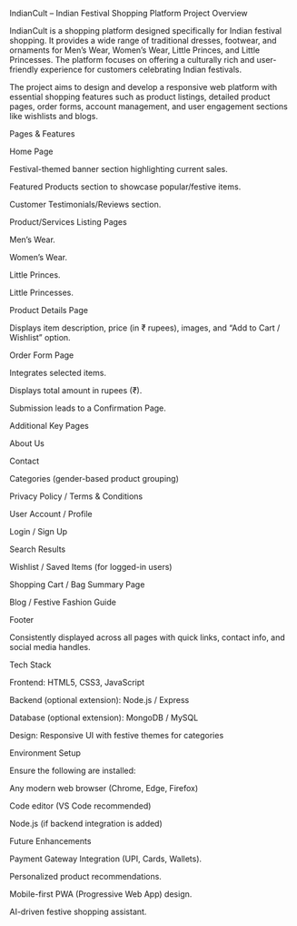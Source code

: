 IndianCult – Indian Festival Shopping Platform
Project Overview

IndianCult is a shopping platform designed specifically for Indian festival shopping. It provides a wide range of traditional dresses, footwear, and ornaments for Men’s Wear, Women’s Wear, Little Princes, and Little Princesses. The platform focuses on offering a culturally rich and user-friendly experience for customers celebrating Indian festivals.

The project aims to design and develop a responsive web platform with essential shopping features such as product listings, detailed product pages, order forms, account management, and user engagement sections like wishlists and blogs.

Pages & Features

Home Page

Festival-themed banner section highlighting current sales.

Featured Products section to showcase popular/festive items.

Customer Testimonials/Reviews section.

Product/Services Listing Pages

Men’s Wear.

Women’s Wear.

Little Princes.

Little Princesses.

Product Details Page

Displays item description, price (in ₹ rupees), images, and “Add to Cart / Wishlist” option.

Order Form Page

Integrates selected items.

Displays total amount in rupees (₹).

Submission leads to a Confirmation Page.

Additional Key Pages

About Us

Contact

Categories (gender-based product grouping)

Privacy Policy / Terms & Conditions

User Account / Profile

Login / Sign Up

Search Results

Wishlist / Saved Items (for logged-in users)

Shopping Cart / Bag Summary Page

Blog / Festive Fashion Guide

Footer

Consistently displayed across all pages with quick links, contact info, and social media handles.

Tech Stack

Frontend: HTML5, CSS3, JavaScript

Backend (optional extension): Node.js / Express

Database (optional extension): MongoDB / MySQL

Design: Responsive UI with festive themes for categories

Environment Setup

Ensure the following are installed:

Any modern web browser (Chrome, Edge, Firefox)

Code editor (VS Code recommended)

Node.js (if backend integration is added)

Future Enhancements

Payment Gateway Integration (UPI, Cards, Wallets).

Personalized product recommendations.

Mobile-first PWA (Progressive Web App) design.

AI-driven festive shopping assistant.
